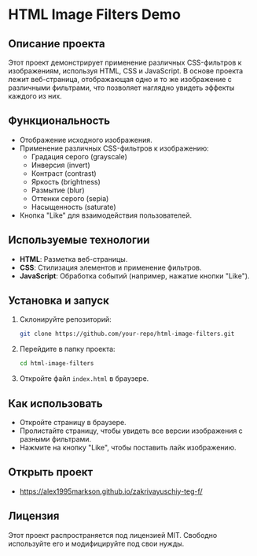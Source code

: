 # HTML Image Filters Demo

## Описание проекта
Этот проект демонстрирует применение различных CSS-фильтров к изображениям, используя HTML, CSS и JavaScript. В основе проекта лежит веб-страница, отображающая одно и то же изображение с различными фильтрами, что позволяет наглядно увидеть эффекты каждого из них.

## Функциональность
- Отображение исходного изображения.
- Применение различных CSS-фильтров к изображению:
  - Градация серого (grayscale)
  - Инверсия (invert)
  - Контраст (contrast)
  - Яркость (brightness)
  - Размытие (blur)
  - Оттенки серого (sepia)
  - Насыщенность (saturate)
- Кнопка "Like" для взаимодействия пользователей.

## Используемые технологии
- **HTML**: Разметка веб-страницы.
- **CSS**: Стилизация элементов и применение фильтров.
- **JavaScript**: Обработка событий (например, нажатие кнопки "Like").

## Установка и запуск
1. Склонируйте репозиторий:
   ```sh
   git clone https://github.com/your-repo/html-image-filters.git
   ```
2. Перейдите в папку проекта:
   ```sh
   cd html-image-filters
   ```
3. Откройте файл `index.html` в браузере.

## Как использовать
- Откройте страницу в браузере.
- Пролистайте страницу, чтобы увидеть все версии изображения с разными фильтрами.
- Нажмите на кнопку "Like", чтобы поставить лайк изображению.

## Открыть проект

   - https://alex1995markson.github.io/zakrivayuschiy-teg-f/
   

## Лицензия
Этот проект распространяется под лицензией MIT. Свободно используйте его и модифицируйте под свои нужды.

